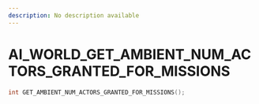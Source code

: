 ```yaml
---
description: No description available 
---
```


# AI_WORLD\_GET_AMBIENT_NUM_ACTORS_GRANTED_FOR_MISSIONS

```cpp
int GET_AMBIENT_NUM_ACTORS_GRANTED_FOR_MISSIONS();
```